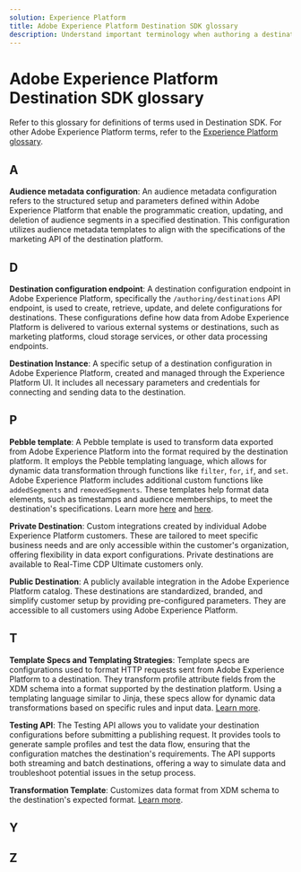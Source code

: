 ```yaml
---
solution: Experience Platform
title: Adobe Experience Platform Destination SDK glossary 
description: Understand important terminology when authoring a destination using Experience Platform Destination SDK.
---
```


# Adobe Experience Platform Destination SDK glossary 

Refer to this glossary for definitions of terms used in Destination SDK. For other Adobe Experience Platform terms, refer to the [Experience Platform glossary](/help/landing/glossary.md).

## A

**Audience metadata configuration**: An audience metadata configuration refers to the structured setup and parameters defined within Adobe Experience Platform that enable the programmatic creation, updating, and deletion of audience segments in a specified destination. This configuration utilizes audience metadata templates to align with the specifications of the marketing API of the destination platform. 

## D

**Destination configuration endpoint**: A destination configuration endpoint in Adobe Experience Platform, specifically the `/authoring/destinations` API endpoint, is used to create, retrieve, update, and delete configurations for destinations. These configurations define how data from Adobe Experience Platform is delivered to various external systems or destinations, such as marketing platforms, cloud storage services, or other data processing endpoints.

**Destination Instance**: A specific setup of a destination configuration in Adobe Experience Platform, created and managed through the Experience Platform UI. It includes all necessary parameters and credentials for connecting and sending data to the destination.

## P

**Pebble template**: A Pebble template is used to transform data exported from Adobe Experience Platform into the format required by the destination platform. It employs the Pebble templating language, which allows for dynamic data transformation through functions like `filter`, `for`, `if`, and `set`. Adobe Experience Platform includes additional custom functions like `addedSegments` and `removedSegments`. These templates help format data elements, such as timestamps and audience memberships, to meet the destination's specifications. Learn more [here](/help/destinations/destination-sdk/functionality/destination-server/message-format.md) and [here](/help/destinations/destination-sdk/functionality/destination-server/templating-specs.md). 

**Private Destination**: Custom integrations created by individual Adobe Experience Platform customers. These are tailored to meet specific business needs and are only accessible within the customer's organization, offering flexibility in data export configurations. Private destinations are available to Real-Time CDP Ultimate customers only.

**Public Destination**: A publicly available integration in the Adobe Experience Platform catalog. These destinations are standardized, branded, and simplify customer setup by providing pre-configured parameters. They are accessible to all customers using Adobe Experience Platform.

## T

**Template Specs and Templating Strategies**: Template specs are configurations used to format HTTP requests sent from Adobe Experience Platform to a destination. They transform profile attribute fields from the XDM schema into a format supported by the destination platform. Using a templating language similar to Jinja, these specs allow for dynamic data transformations based on specific rules and input data. [Learn more](/help/destinations/destination-sdk/functionality/destination-server/templating-specs.md). 

**Testing API**: The Testing API allows you to validate your destination configurations before submitting a publishing request. It provides tools to generate sample profiles and test the data flow, ensuring that the configuration matches the destination's requirements. The API supports both streaming and batch destinations, offering a way to simulate data and troubleshoot potential issues in the setup process.

**Transformation Template**: Customizes data format from XDM schema to the destination's expected format. [Learn more](/help/destinations/destination-sdk/functionality/destination-server/message-format.md).

## Y

## Z
